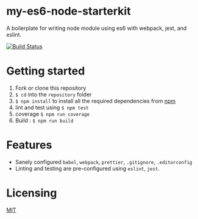 # my-es6-node-starterkit

A boilerplate for writing node module using es6 with webpack, jest, and eslint.

[![Build Status](https://travis-ci.org/tsamaya/my-es6-node-starterkit.svg?branch=master)](https://travis-ci.org/tsamaya/my-es6-node-starterkit)

# Getting started

1. Fork or clone this repository
1. `$ cd` into the `repository` folder
1. `$ npm install` to install all the required dependencies from [npm](https://www.npmjs.com/)
1. lint and test using `$ npm test`
1. coverage `$ npm run coverage`
1. Build : `$ npm run build`

# Features

- Sanely configured `babel`, `webpack`, `prettier`, `.gitignore`, `.editorconfig`
- Linting and testing are pre-configured using `eslint`, `jest`.

# Licensing

[MIT](LICENSE)
